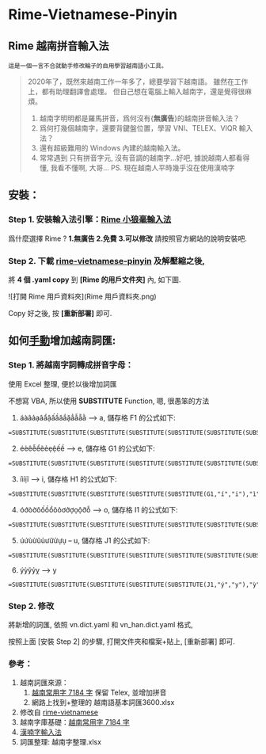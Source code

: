 # Rime-Vietnamese-Pinyin

## Rime 越南拼音輸入法

`這是一個一言不合就動手修改輪子的自用學習越南語小工具。`



> 2020年了，既然來越南工作一年多了，總要學習下越南語。
> 雖然在工作上，都有助理翻譯會處理。
> 但自己想在電腦上輸入越南字，還是覺得很麻煩。
> 1. 越南字明明都是羅馬拼音，爲何沒有{**無廣告**}的越南拼音輸入法？
> 2. 爲何打幾個越南字，還要背鍵盤位置，學習 VNI、TELEX、VIQR 輸入法？
> 3. 還有超級難用的 Windows 內建的越南輸入法。
> 4. 常常遇到 只有拼音字元, 沒有音調的越南字...好吧, 據說越南人都看得懂, 我看不懂啊, 大哥...
> PS. 現在越南人平時幾乎沒在使用漢喃字 
>

## 安裝：

### Step 1. 安裝輸入法引擎：[Rime 小狼毫輸入法](https://rime.im/)

   爲什麼選擇 Rime ? **1.無廣告 2.免費 3.可以修改**
   請按照官方網站的說明安裝吧.

### Step 2. 下載 [rime-vietnamese-pinyin](https://github.com/JaplinChen/rime-vietnamese-pinyin) 及解壓縮之後, 

   將 **4 個 .yaml copy** 到 **[Rime 的用戶文件夾]** 內, 如下圖.

   ![打開 Rime 用戶資料夾](Rime 用戶資料夾.png)

   Copy 好之後, 按 **[重新部署]** 即可.



## 如何<u>手動</u>增加越南詞匯:



### Step 1. 將越南字詞轉成拼音字母：

   使用 Excel 整理, 便於以後增加詞匯

   不想寫 VBA, 所以使用 **SUBSTITUTE** Function, 嗯, 很愚笨的方法

   1. áàãảạâẩậấầăắặẳẫẵằ –> a,  儲存格 F1 的公式如下:

   ```
   =SUBSTITUTE(SUBSTITUTE(SUBSTITUTE(SUBSTITUTE(SUBSTITUTE(SUBSTITUTE(SUBSTITUTE(SUBSTITUTE(SUBSTITUTE(SUBSTITUTE(SUBSTITUTE(SUBSTITUTE(SUBSTITUTE(SUBSTITUTE(SUBSTITUTE(SUBSTITUTE(SUBSTITUTE(A1,"á","a"),"à","a"),"ã","a"),"ả","a"),"ạ","a"),"â","a"),"ẩ","a"),"ậ","a"),"ấ","a"),"ầ","a"),"ă","a"),"ắ","a"),"ặ","a"),"ẳ","a"),"ẫ","a"),"ẵ","a"),"ằ","a")
   ```

   2. éèêễểẽẻẹệếề –> e,  儲存格 G1 的公式如下:

   ```
   =SUBSTITUTE(SUBSTITUTE(SUBSTITUTE(SUBSTITUTE(SUBSTITUTE(SUBSTITUTE(SUBSTITUTE(SUBSTITUTE(SUBSTITUTE(SUBSTITUTE(SUBSTITUTE(F1,"é","e"),"è","e"),"ê","e"),"ễ","e"),"ể","e"),"ẽ","e"),"ẻ","e"),"ẹ","e"),"ệ","e"),"ế","e"),"ề","e")
   ```

   3. íìỉịĩ –> i,  儲存格 H1 的公式如下:

   ```
   =SUBSTITUTE(SUBSTITUTE(SUBSTITUTE(SUBSTITUTE(SUBSTITUTE(G1,"í","i"),"ì","i"),"ỉ","i"),"ị","i"),"ĩ","i")
   ```

   4. óớòờôốồổõỏơởợọộỡỗ –> o,  儲存格 I1 的公式如下:

   ```
   =SUBSTITUTE(SUBSTITUTE(SUBSTITUTE(SUBSTITUTE(SUBSTITUTE(SUBSTITUTE(SUBSTITUTE(SUBSTITUTE(SUBSTITUTE(SUBSTITUTE(SUBSTITUTE(SUBSTITUTE(SUBSTITUTE(SUBSTITUTE(SUBSTITUTE(SUBSTITUTE(SUBSTITUTE(H1,"ó","o"),"ớ","o"),"ò","o"),"ờ","o"),"ô","o"),"ố","o"),"ồ","o"),"ổ","o"),"õ","o"),"ỏ","o"),"ơ","o"),"ở","o"),"ợ","o"),"ọ","o"),"ộ","o"),"ỡ","o"),"ỗ","o")
   ```

   5. úứùừũủưữửựụ – u,  儲存格 J1 的公式如下:

   ```
   =SUBSTITUTE(SUBSTITUTE(SUBSTITUTE(SUBSTITUTE(SUBSTITUTE(SUBSTITUTE(SUBSTITUTE(SUBSTITUTE(SUBSTITUTE(SUBSTITUTE(SUBSTITUTE(I1,"ú","u"),"ứ","u"),"ù","u"),"ừ","u"),"ũ","u"),"ủ","u"),"ư","u"),"ữ","u"),"ử","u"),"ự","u"),"ụ","u")
   ```

   6. ýỳỹỷỵ –> y

   ```
   =SUBSTITUTE(SUBSTITUTE(SUBSTITUTE(SUBSTITUTE(SUBSTITUTE(J1,"ý","y"),"ỳ","y"),"ỹ","y"),"ỷ","y"),"ỵ","y")
   ```

   

### Step 2. 修改

   將新增的詞匯, 依照 vn.dict.yaml 和 vn_han.dict.yaml 格式, 

   按照上面 [安裝 Step 2] 的步驟, 打開文件夾和檔案+貼上, [重新部署] 即可.



### 參考：

1. 越南詞匯來源：
   1. [越南常用字 7184 字](https://gist.github.com/hieuthi/1f5d80fca871f3642f61f7e3de883f3a) 保留 Telex, 並增加拼音
   2. 網路上找到+整理的 越南語基本詞匯3600.xlsx
2. 修改自 [rime-vietnamese](https://github.com/gkovacs/rime-vietnamese)
3. 越南字庫基礎：[越南常用字 7184 字](https://gist.github.com/hieuthi/1f5d80fca871f3642f61f7e3de883f3a)
4. [漢喃字輸入法](https://chinese.com.vn/phan-mem-viet-chu-han-nom-weasel-hannom-mien-phi.html)
5. 詞匯整理: 越南字整理.xlsx
